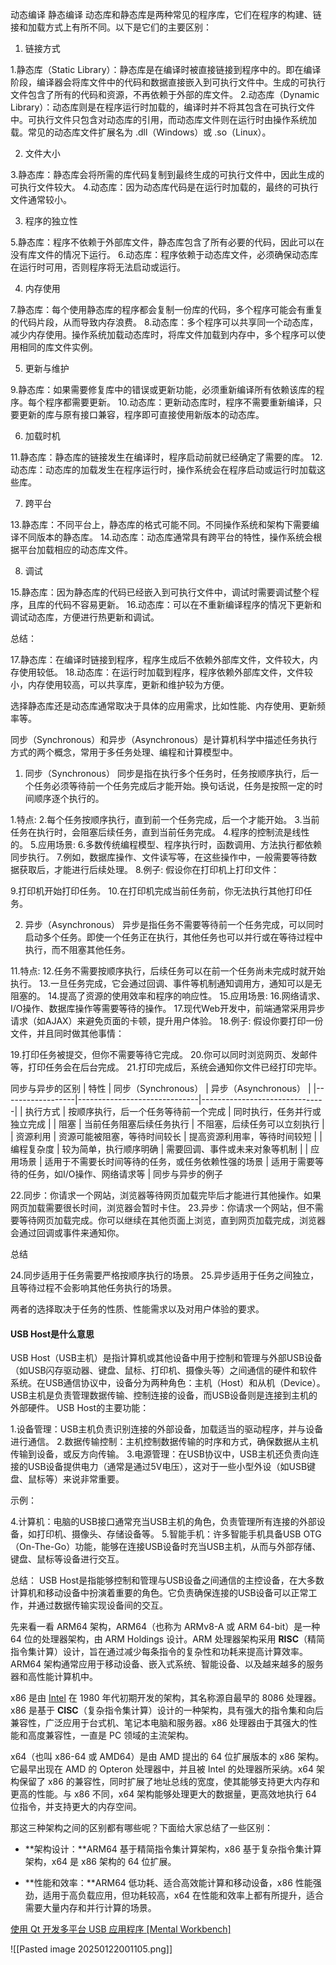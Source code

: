 动态编译
静态编译
动态库和静态库是两种常见的程序库，它们在程序的构建、链接和加载方式上有所不同。以下是它们的主要区别：
1. 链接方式

1.静态库（Static Library）：静态库是在编译时被直接链接到程序中的。即在编译阶段，编译器会将库文件中的代码和数据直接嵌入到可执行文件中。生成的可执行文件包含了所有的代码和资源，不再依赖于外部的库文件。
2.动态库（Dynamic Library）：动态库则是在程序运行时加载的，编译时并不将其包含在可执行文件中。可执行文件只包含对动态库的引用，而动态库文件则在运行时由操作系统加载。常见的动态库文件扩展名为 .dll（Windows）或 .so（Linux）。

2. 文件大小

3.静态库：静态库会将所需的库代码复制到最终生成的可执行文件中，因此生成的可执行文件较大。
4.动态库：因为动态库代码是在运行时加载的，最终的可执行文件通常较小。

3. 程序的独立性

5.静态库：程序不依赖于外部库文件，静态库包含了所有必要的代码，因此可以在没有库文件的情况下运行。
6.动态库：程序依赖于动态库文件，必须确保动态库在运行时可用，否则程序将无法启动或运行。

4. 内存使用

7.静态库：每个使用静态库的程序都会复制一份库的代码，多个程序可能会有重复的代码片段，从而导致内存浪费。
8.动态库：多个程序可以共享同一个动态库，减少内存使用。操作系统加载动态库时，将库文件加载到内存中，多个程序可以使用相同的库文件实例。

5. 更新与维护

9.静态库：如果需要修复库中的错误或更新功能，必须重新编译所有依赖该库的程序。每个程序都需要更新。
10.动态库：更新动态库时，程序不需要重新编译，只要更新的库与原有接口兼容，程序即可直接使用新版本的动态库。

6. 加载时机

11.静态库：静态库的链接发生在编译时，程序启动前就已经确定了需要的库。
12.动态库：动态库的加载发生在程序运行时，操作系统会在程序启动或运行时加载这些库。

7. 跨平台

13.静态库：不同平台上，静态库的格式可能不同。不同操作系统和架构下需要编译不同版本的静态库。
14.动态库：动态库通常具有跨平台的特性，操作系统会根据平台加载相应的动态库文件。

8. 调试

15.静态库：因为静态库的代码已经嵌入到可执行文件中，调试时需要调试整个程序，且库的代码不容易更新。
16.动态库：可以在不重新编译程序的情况下更新和调试动态库，方便进行热更新和调试。

总结：

17.静态库：在编译时链接到程序，程序生成后不依赖外部库文件，文件较大，内存使用较低。
18.动态库：在运行时加载到程序，程序依赖外部库文件，文件较小，内存使用较高，可以共享库，更新和维护较为方便。

选择静态库还是动态库通常取决于具体的应用需求，比如性能、内存使用、更新频率等。



同步（Synchronous）和异步（Asynchronous）是计算机科学中描述任务执行方式的两个概念，常用于多任务处理、编程和计算模型中。
1. 同步（Synchronous）
同步是指在执行多个任务时，任务按顺序执行，后一个任务必须等待前一个任务完成后才能开始。换句话说，任务是按照一定的时间顺序逐个执行的。

1.特点:
2.每个任务按顺序执行，直到前一个任务完成，后一个才能开始。
3.当前任务在执行时，会阻塞后续任务，直到当前任务完成。
4.程序的控制流是线性的。
5.应用场景:
6.多数传统编程模型、程序执行时，函数调用、方法执行都依赖同步执行。
7.例如，数据库操作、文件读写等，在这些操作中，一般需要等待数据获取后，才能进行后续处理。
8.例子:
假设你在打印机上打印文件：


9.打印机开始打印任务。
10.在打印机完成当前任务前，你无法执行其他打印任务。

2. 异步（Asynchronous）
异步是指任务不需要等待前一个任务完成，可以同时启动多个任务。即使一个任务正在执行，其他任务也可以并行或在等待过程中执行，而不阻塞其他任务。

11.特点:
12.任务不需要按顺序执行，后续任务可以在前一个任务尚未完成时就开始执行。
13.一旦任务完成，它会通过回调、事件等机制通知调用方，通知可以是无阻塞的。
14.提高了资源的使用效率和程序的响应性。
15.应用场景:
16.网络请求、I/O操作、数据库操作等需要等待的操作。
17.现代Web开发中，前端通常采用异步请求（如AJAX）来避免页面的卡顿，提升用户体验。
18.例子:
假设你要打印一份文件，并且同时做其他事情：


19.打印任务被提交，但你不需要等待它完成。
20.你可以同时浏览网页、发邮件等，打印任务会在后台完成。
21.打印完成后，系统会通知你文件已经打印完毕。

同步与异步的区别
| 特性               | 同步（Synchronous）             | 异步（Asynchronous）             |
|------------------|------------------------------|-------------------------------|
| 执行方式        | 按顺序执行，后一个任务等待前一个完成   | 同时执行，任务并行或独立完成        |
| 阻塞            | 当前任务阻塞后续任务执行            | 不阻塞，后续任务可以立刻执行        |
| 资源利用        | 资源可能被阻塞，等待时间较长         | 提高资源利用率，等待时间较短        |
| 编程复杂度      | 较为简单，执行顺序明确               | 需要回调、事件或未来对象等机制     |
| 应用场景        | 适用于不需要长时间等待的任务，或任务依赖性强的场景 | 适用于需要等待的任务，如I/O操作、网络请求等 |
同步与异步的例子

22.同步：你请求一个网站，浏览器等待网页加载完毕后才能进行其他操作。如果网页加载需要很长时间，浏览器会暂时卡住。
23.异步：你请求一个网站，但不需要等待网页加载完成。你可以继续在其他页面上浏览，直到网页加载完成，浏览器会通过回调或事件来通知你。

总结

24.同步适用于任务需要严格按顺序执行的场景。
25.异步适用于任务之间独立，且等待过程不会影响其他任务执行的场景。

两者的选择取决于任务的性质、性能需求以及对用户体验的要求。


  
#### USB Host是什么意思

USB Host（USB主机）是指计算机或其他设备中用于控制和管理与外部USB设备（如USB闪存驱动器、键盘、鼠标、打印机、摄像头等）之间通信的硬件和软件系统。在USB通信协议中，设备分为两种角色：主机（Host）和从机（Device）。USB主机是负责管理数据传输、控制连接的设备，而USB设备则是连接到主机的外部硬件。
USB Host的主要功能：

1.设备管理：USB主机负责识别连接的外部设备，加载适当的驱动程序，并与设备进行通信。
2.数据传输控制：主机控制数据传输的时序和方式，确保数据从主机传输到设备，或反方向传输。
3.电源管理：在USB协议中，USB主机还负责向连接的USB设备提供电力（通常是通过5V电压），这对于一些小型外设（如USB键盘、鼠标等）来说非常重要。

示例：

4.计算机：电脑的USB接口通常充当USB主机的角色，负责管理所有连接的外部设备，如打印机、摄像头、存储设备等。
5.智能手机：许多智能手机具备USB OTG（On-The-Go）功能，能够在连接USB设备时充当USB主机，从而与外部存储、键盘、鼠标等设备进行交互。

总结：
USB Host是指能够控制和管理与USB设备之间通信的主控设备，在大多数计算机和移动设备中扮演着重要的角色。它负责确保连接的USB设备可以正常工作，并通过数据传输实现设备间的交互。




先来看一看 ARM64 架构，ARM64（也称为 ARMv8-A 或 ARM 64-bit）是一种 64 位的处理器架构，由 ARM Holdings 设计。ARM 处理器架构采用 **RISC**（精简指令集计算）设计，旨在通过减少每条指令的复杂性和功耗来提高计算效率。ARM64 架构通常应用于移动设备、嵌入式系统、智能设备、以及越来越多的服务器和高性能计算机中。



x86 是由 [Intel](https://www.dians.net/thread-5022.htm) 在 1980 年代初期开发的架构，其名称源自最早的 8086 处理器。x86 是基于 **CISC**（复杂指令集计算）设计的一种架构，具有强大的指令集和向后兼容性，广泛应用于台式机、笔记本电脑和服务器。x86 处理器由于其强大的性能和高度兼容性，一直是 PC 领域的主流架构。


x64（也叫 x86-64 或 AMD64）是由 AMD 提出的 64 位扩展版本的 x86 架构。它最早出现在 AMD 的 Opteron 处理器中，并且被 Intel 的处理器所采纳。x64 架构保留了 x86 的兼容性，同时扩展了地址总线的宽度，使其能够支持更大内存和更高的性能。与 x86 不同，x64 架构能够处理更大的数据量，更高效地执行 64 位指令，并支持更大的内存空间。


那这三种架构之间的区别都有哪些呢？下面给大家总结了一些区别：

- **架构设计：**ARM64 基于精简指令集计算架构，x86 基于复杂指令集计算架构，x64 是 x86 架构的 64 位扩展。
    
- **性能和效率：**ARM64 低功耗、适合高效能计算和移动设备，x86 性能强劲，适用于高负载应用，但功耗较高，x64 在性能和效率上都有所提升，适合需要大量内存和并行计算的场景。


[使用 Qt 开发多平台 USB 应用程序 [Mental Workbench]](https://wiki.kucia.net/doku.php?id=projects:qtusb)


![[Pasted image 20250122001105.png]]